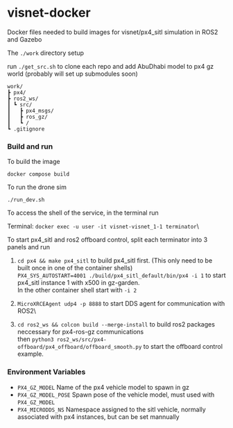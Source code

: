# visnet-docker
Docker files needed to build images for visnet/px4_sitl simulation in ROS2 and Gazebo

The `./work` directory setup 

run `./get_src.sh` to clone each repo and add AbuDhabi model to px4 gz world (probably will set up submodules soon)
```
work/
┣ px4/
┣ ros2_ws/
┃ ┗ src/
┃   ┣ px4_msgs/
┃   ┣ ros_gz/
┃   ┗ /
┗ .gitignore
```

### Build and run
To build the image

`docker compose build`

To run the drone sim

`./run_dev.sh`

To access the shell of the service, in the terminal run

Terminal: `docker exec -u user -it visnet-visnet_1-1 terminator`\

To start px4_sitl and ros2 offboard control, split each terminator into 3 panels and run

1. `cd px4 && make px4_sitl` to build px4_sitl first. (This only need to be built once in one of the container shells)\
`PX4_SYS_AUTOSTART=4001 ./build/px4_sitl_default/bin/px4 -i 1` to start px4_sitl instance 1 with x500 in gz-garden.\
In the other container shell start with `-i 2` 

2. `MicroXRCEAgent udp4 -p 8888` to start DDS agent for communication with ROS2\

3. `cd ros2_ws && colcon build --merge-install` to build ros2 packages neccessary for px4-ros-gz communications\
then `python3 ros2_ws/src/px4-offboard/px4_offboard/offboard_smooth.py` to start the offboard control example.

### Environment Variables
- `PX4_GZ_MODEL` Name of the px4 vehicle model to spawn in gz
- `PX4_GZ_MODEL_POSE` Spawn pose of the vehicle model, must used with `PX4_GZ_MODEL`
- `PX4_MICRODDS_NS` Namespace assigned to the sitl vehicle, normally associated with px4 instances, but can be set mannually
  
